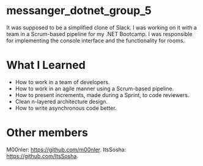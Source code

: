 # messanger_dotnet_group_5

It was supposed to be a simplified clone of Slack. I was working on it with a team in a Scrum-based pipeline for my .NET Bootcamp. I was responsible for implementing the console interface and the functionality for rooms.

# What I Learned

- How to work in a team of developers.
- How to work in an agile manner using a Scrum-based pipeline.
- How to present increments, made during a Sprint, to code reviewers.
- Clean n-layered architecture design.
- How to write asynchronous code better.

# Other members

M00nler: <https://github.com/m00nler>.
ItsSosha: <https://github.com/ItsSosha>.
